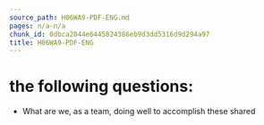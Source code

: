 ```yaml
---
source_path: H06WA9-PDF-ENG.md
pages: n/a-n/a
chunk_id: 0dbca2044e6445824386eb9d3dd5316d9d294a97
title: H06WA9-PDF-ENG
---
```

# the following questions:

- What are we, as a team, doing well to accomplish these shared
